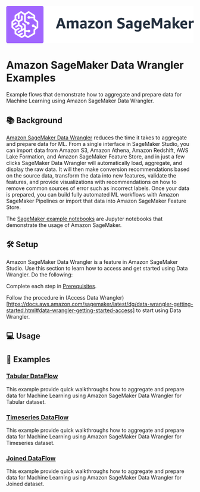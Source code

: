 ![Amazon SageMaker Data Wrangler](https://github.com/aws/amazon-sagemaker-examples/raw/main/_static/sagemaker-banner.png)

# Amazon SageMaker Data Wrangler Examples

Example flows that demonstrate how to aggregate and prepare data for Machine Learning using Amazon SageMaker Data Wrangler.

## :books: Background

[Amazon SageMaker Data Wrangler](https://aws.amazon.com/sagemaker/data-wrangler/) reduces the time it takes to aggregate and prepare data for ML. From a single interface in SageMaker Studio, you can import data from Amazon S3, Amazon Athena, Amazon Redshift, AWS Lake Formation, and Amazon SageMaker Feature Store, and in just a few clicks SageMaker Data Wrangler will automatically load, aggregate, and display the raw data. It will then make conversion recommendations based on the source data, transform the data into new features, validate the features, and provide visualizations with recommendations on how to remove common sources of error such as incorrect labels. Once your data is prepared, you can build fully automated ML workflows with Amazon SageMaker Pipelines or import that data into Amazon SageMaker Feature Store.



The [SageMaker example notebooks](https://sagemaker-examples.readthedocs.io/en/latest/) are Jupyter notebooks that demonstrate the usage of Amazon SageMaker.

## :hammer_and_wrench: Setup

Amazon SageMaker Data Wrangler is a feature in Amazon SageMaker Studio. Use this section to learn how to access and get started using Data Wrangler. Do the following:

Complete each step in [Prerequisites](https://docs.aws.amazon.com/sagemaker/latest/dg/data-wrangler-getting-started.html#data-wrangler-getting-started-prerequisite).

Follow the procedure in (Access Data Wrangler)[https://docs.aws.amazon.com/sagemaker/latest/dg/data-wrangler-getting-started.html#data-wrangler-getting-started-access] to start using Data Wrangler.


## :computer: Usage



## :notebook: Examples

### [Tabular DataFlow](/joined-dataflow)

This example provide quick walkthroughs how to aggregate and prepare data for Machine Learning using Amazon SageMaker Data Wrangler for Tabular dataset.

### [Timeseries DataFlow](/timeseries-dataflow)

This example provide quick walkthroughs how to aggregate and prepare data for Machine Learning using Amazon SageMaker Data Wrangler for Timeseries dataset.

### [Joined DataFlow](/joined-dataflow)

This example provide quick walkthroughs how to aggregate and prepare data for Machine Learning using Amazon SageMaker Data Wrangler for Joined dataset.



